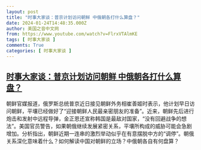 ```yaml
---
layout: post
title: "时事大家谈：普京计划访问朝鲜 中俄朝各打什么算盘？"
date: 2024-01-24T14:48:35.000Z
author: 美国之音中文网
from: https://www.youtube.com/watch?v=FlrxVTAlmKE
tags: [ 时事大家谈 ]
comments: True
categories: [ 时事大家谈 ]
---
```

<!--1706107715000-->
[时事大家谈：普京计划访问朝鲜 中俄朝各打什么算盘？](https://www.youtube.com/watch?v=FlrxVTAlmKE)
------

<div>
朝鲜官媒报道，俄罗斯总统普京近日接见朝鲜外务相崔善姬时表示，他计划早日访问朝鲜，平壤已经做好了“迎接朝鲜人民最亲密朋友的准备”。近来，朝鲜先后进行炮击和发射中远程导弹，金正恩还宣称韩国是最敌对国家，“没有回避战争的想法”。美国官员警告，如果朝俄继续发展紧密关系，平壤所构成的威胁可能会急剧增加。分析指出，朝鲜近期一连串的激烈举动似乎在有意摆脱中方的“调停”。朝俄关系深化意味着什么？如何解读中国对朝鲜的立场？中俄朝各自有何盘算？
</div>
